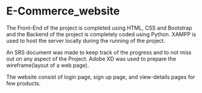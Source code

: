# E-Commerce_website

The Front-End of the project is completed using HTML, CSS and Bootstrap and the Backend of the project is completely coded using Python. XAMPP is used to host the server locally during the running of the project.

An SRS document was made to keep track of the progress and to not miss out on any aspect of the Project. Adobe XD was used to prepare the wireframe(layout of a web page).

The website consist of login page, sign up page, and view-details pages for few products.
